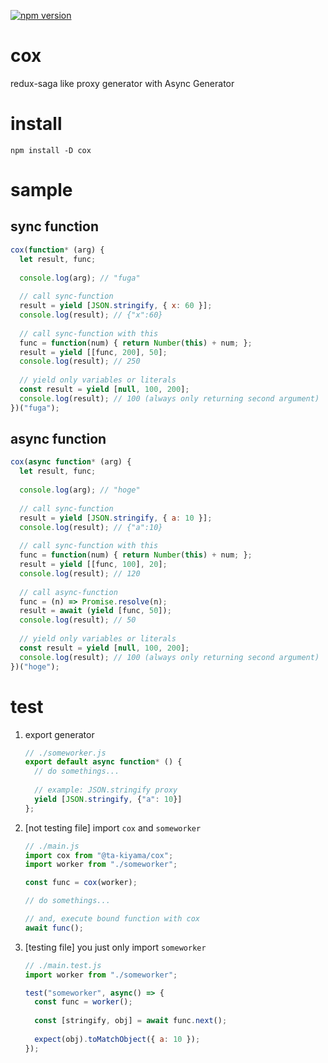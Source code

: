 [![npm version](https://badge.fury.io/js/%40ta-kiyama%2Fcox.svg)](https://badge.fury.io/js/%40ta-kiyama%2Fcox)

# cox
redux-saga like proxy generator with Async Generator

# install

`npm install -D cox`

# sample

## sync function

```js
cox(function* (arg) {
  let result, func;
  
  console.log(arg); // "fuga"
  
  // call sync-function
  result = yield [JSON.stringify, { x: 60 }];
  console.log(result); // {"x":60}
  
  // call sync-function with this
  func = function(num) { return Number(this) + num; };
  result = yield [[func, 200], 50];
  console.log(result); // 250
  
  // yield only variables or literals
  const result = yield [null, 100, 200];
  console.log(result); // 100 (always only returning second argument)
})("fuga");
```

## async function

```js
cox(async function* (arg) {
  let result, func;
  
  console.log(arg); // "hoge"
  
  // call sync-function
  result = yield [JSON.stringify, { a: 10 }];
  console.log(result); // {"a":10}
  
  // call sync-function with this
  func = function(num) { return Number(this) + num; };
  result = yield [[func, 100], 20];
  console.log(result); // 120
  
  // call async-function
  func = (n) => Promise.resolve(n);
  result = await (yield [func, 50]);
  console.log(result); // 50
  
  // yield only variables or literals
  const result = yield [null, 100, 200];
  console.log(result); // 100 (always only returning second argument)
})("hoge");
```

# test

1. export generator
    ```js
    // ./someworker.js
    export default async function* () {
      // do somethings...
      
      // example: JSON.stringify proxy
      yield [JSON.stringify, {"a": 10}]
    };
    ```
1. [not testing file] import `cox` and `someworker`
    ```js
    // ./main.js
    import cox from "@ta-kiyama/cox";
    import worker from "./someworker";
    
    const func = cox(worker);
    
    // do somethings...
    
    // and, execute bound function with cox
    await func();
    ```
1. [testing file] you just only import `someworker`
    ```js
    // ./main.test.js
    import worker from "./someworker";
    
    test("someworker", async() => {
      const func = worker();
      
      const [stringify, obj] = await func.next();
      
      expect(obj).toMatchObject({ a: 10 });
    });
    ```

